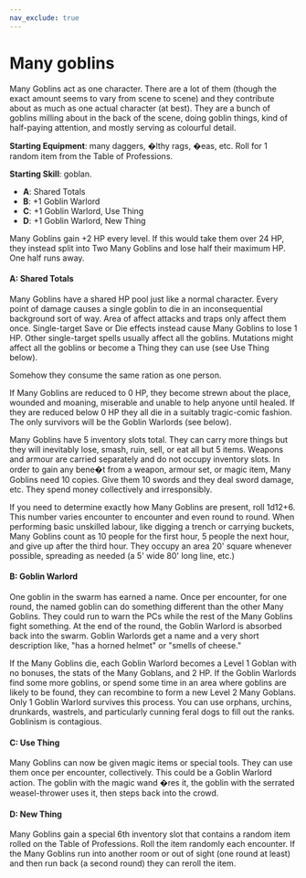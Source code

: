 ```yaml
---
nav_exclude: true
---
```


# Many goblins

Many Goblins act as one character. There are a lot of them
(though the exact amount seems to vary from scene to scene)
and they contribute about as much as one actual character (at
best). They are a bunch of goblins milling about in the back of
the scene, doing goblin things, kind of half-paying attention, and
mostly serving as colourful detail.

**Starting Equipment**: many daggers, �lthy rags, �eas, etc. Roll for
1 random item from the Table of Professions.

**Starting Skill**: goblan.

- **A**: Shared Totals
- **B**: +1 Goblin Warlord
- **C**: +1 Goblin Warlord, Use Thing
- **D**: +1 Goblin Warlord, New Thing

Many Goblins gain +2 HP every level. If this would take them
over 24 HP, they instead split into Two Many Goblins and lose
half their maximum HP. One half runs away.

#### A: Shared Totals

Many Goblins have a shared HP pool just like a normal
character. Every point of damage causes a single goblin to die in
an inconsequential background sort of way. Area of affect
attacks and traps only affect them once. Single-target Save or
Die effects instead cause Many Goblins to lose 1 HP. Other
single-target spells usually affect all the goblins. Mutations might
affect all the goblins or become a Thing they can use (see Use
Thing below).

Somehow they consume the same ration as one person.

If Many Goblins are reduced to 0 HP, they become strewn about
the place, wounded and moaning, miserable and unable to help
anyone until healed. If they are reduced below 0 HP they all die
in a suitably tragic-comic fashion. The only survivors will be the
Goblin Warlords (see below).

Many Goblins have 5 inventory slots total. They can carry more
things but they will inevitably lose, smash, ruin, sell, or eat all but
5 items. Weapons and armour are carried separately and do not
occupy inventory slots. In order to gain any bene�t from a
weapon, armour set, or magic item, Many Goblins need 10
copies. Give them 10 swords and they deal sword damage, etc.
They spend money collectively and irresponsibly.

If you need to determine exactly how Many Goblins are present,
roll 1d12+6. This number varies encounter to encounter and
even round to round. When performing basic unskilled labour,
like digging a trench or carrying buckets, Many Goblins count as
10 people for the first hour, 5 people the next hour, and give up
after the third hour. They occupy an area 20' square whenever
possible, spreading as needed (a 5' wide 80' long line, etc.)

#### B: Goblin Warlord

One goblin in the swarm has earned a name. Once per
encounter, for one round, the named goblin can do something
different than the other Many Goblins. They could run to warn
the PCs while the rest of the Many Goblins fight something. At
the end of the round, the Goblin Warlord is absorbed back into
the swarm. Goblin Warlords get a name and a very short
description like, "has a horned helmet" or "smells of cheese."

If the Many Goblins die, each Goblin Warlord becomes a Level 1
Goblan with no bonuses, the stats of the Many Goblans, and 2
HP. If the Goblin Warlords find some more goblins, or spend
some time in an area where goblins are likely to be found, they
can recombine to form a new Level 2 Many Goblans. Only 1
Goblin Warlord survives this process. You can use orphans,
urchins, drunkards, wastrels, and particularly cunning feral dogs
to fill out the ranks. Goblinism is contagious.

#### C: Use Thing
Many Goblins can now be given magic items or special tools.
They can use them once per encounter, collectively. This could
be a Goblin Warlord action. The goblin with the magic wand �res
it, the goblin with the serrated weasel-thrower uses it, then steps
back into the crowd.
#### D: New Thing
Many Goblins gain a special 6th inventory slot that contains a
random item rolled on the Table of Professions. Roll the item
randomly each encounter. If the Many Goblins run into another
room or out of sight (one round at least) and then run back (a
second round) they can reroll the item.
